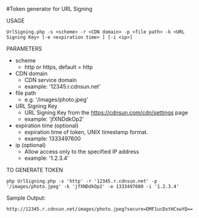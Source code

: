 #Token generator for URL Signing


USAGE
```
UrlSigning.php -s <scheme> -r <CDN domain> -p <file path> -k <URL Signing Key> [-e <expiration time> ] [-i <ip>]
```

PARAMETERS

* scheme  
  * http or https, default = http
* CDN domain
  * CDN service domain
  * example: '12345.r.cdnsun.net'
* file path
  * e.g. '/images/photo.jpeg'
* URL Signing Key
  * URL Signing Key from the https://cdnsun.com/cdn/settings page
  * example: 'jfXNDdkOp2'
* expiration time (optional)
  * expiration time of token, UNIX timestamp format.
  * example: 1333497600
* ip (optional)
  * Allow access only to the specified IP address
  * example: '1.2.3.4'


TO GENERATE TOKEN
```
php UrlSigning.php -s 'http' -r '12345.r.cdnsun.net' -p '/images/photo.jpeg' -k 'jfXNDdkOp2' -e 1333497600 -i '1.2.3.4'
```
Sample Output:
```
http://12345.r.cdnsun.net/images/photo.jpeg?secure=DMF1ucDxtHCxwYQ==
```

  
